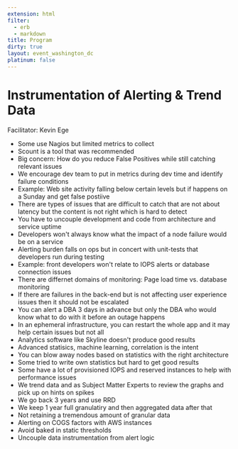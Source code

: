 ```yaml
---
extension: html
filter:
  - erb
  - markdown
title: Program
dirty: true
layout: event_washington_dc
platinum: false
---
```

# Instrumentation of Alerting & Trend Data

Facilitator: Kevin Ege

* Some use Nagios but limited metrics to collect
* Scount is a tool that was recommended
* Big concern: How do you reduce False Positives while still catching relevant issues
* We encourage dev team to put in metrics during dev time and identify failure conditions
* Example: Web site activity falling below certain levels but if happens on a Sunday and get false postiive
* There are types of issues that are difficult to catch that are not about latency but the content is not right which is hard to detect
* You have to uncouple development and code from architecture and service uptime
* Developers won't always know what the impact of a node failure would be on a service
* Alerting burden falls on ops but in concert with unit-tests that developers run during testing
* Example: front developers won't relate to IOPS alerts or database connection issues
* There are differnet domains of monitoring: Page load time vs. database monitoring
* If there are failures in the back-end but is not affecting user experience issues then it should not be escalated
* You can alert a DBA 3 days in advance but only the DBA who would know what to do with it before an outage happens
* In an ephemeral infrastructure, you can restart the whole app and it may help certain issues but not all
* Analytics software like Skyline doesn't produce good results
* Advanced statisics, machine learning, correlation is the intent
* You can blow away nodes based on statistics with the right architecture
* Some tried to write own statistics but hard to get good results
* Some have a lot of provisioned IOPS and reserved instances to help with performance issues
* We trend data and as Subject Matter Experts to review the graphs and pick up on hints on spikes
* We go back 3 years and use RRD
* We keep 1 year full granulatiry and then aggregated data after that
* Not retaining a tremendous amount of granular data
* Alerting on COGS factors with AWS instances
* Avoid baked in static thresholds
* Uncouple data instrumentation from alert logic

